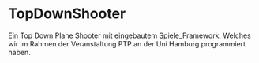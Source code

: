 # TopDownShooter
Ein Top Down Plane Shooter mit eingebautem Spiele_Framework. Welches wir im Rahmen der Veranstaltung PTP an der Uni Hamburg programmiert haben.
